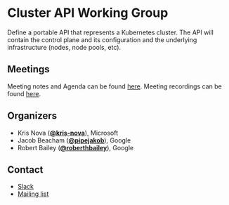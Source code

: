 <!---
This is an autogenerated file!

Please do not edit this file directly, but instead make changes to the
sigs.yaml file in the project root.

To understand how this file is generated, see generator/README.md.
-->
# Cluster API Working Group

Define a portable API that represents a Kubernetes cluster. The API will contain the control plane and its configuration and the underlying infrastructure (nodes, node pools, etc).

## Meetings

Meeting notes and Agenda can be found [here](https://docs.google.com/document/d/16ils69KImmE94RlmzjWDrkmFZysgB2J4lGnYMRN89WM/edit).
Meeting recordings can be found [here]().

## Organizers
* Kris Nova (**[@kris-nova](https://github.com/kris-nova)**), Microsoft
* Jacob Beacham (**[@pipejakob](https://github.com/pipejakob)**), Google
* Robert Bailey (**[@roberthbailey](https://github.com/roberthbailey)**), Google

## Contact
* [Slack](https://kubernetes.slack.com/messages/sig-cluster-lifecycle)
* [Mailing list](https://groups.google.com/forum/#!forum/kubernetes-sig-cluster-lifecycle)

<!-- BEGIN CUSTOM CONTENT -->

<!-- END CUSTOM CONTENT -->

